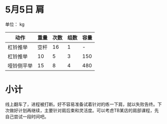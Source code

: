 # 5月5日 肩
单位： kg  

| 动作 | 重量 | 次数 | 组数 | 容量 |
| ----- | ----- | ----- | ----- | ----- |
| 杠铃推举 | 空杆 | 16 | 1 | - |
| 杠铃推举 | 10 | 5 | 3 | 150 |
| 哑铃侧平举 | 15 | 8 | 4 | 480 |

# 小计
线上翻车了，进程被打断。好不容易准备试着针对的练一下肩，就以失败告终。下次做好计划再继续，主要针对肩后束和灵活度。可以考虑TB某店的肩部课程，先自己尝试一段时间吧。